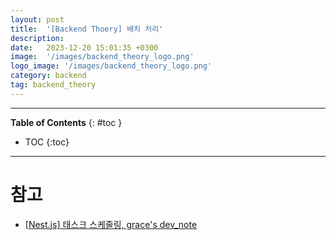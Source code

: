 ```yaml
---
layout: post
title:  '[Backend Thoery] 배치 처리'
description: 
date:   2023-12-20 15:01:35 +0300
image:  '/images/backend_theory_logo.png'
logo_image: '/images/backend_theory_logo.png'
category: backend
tag: backend_theory
---
```


---
**Table of Contents**
{: #toc }
*  TOC
{:toc}

---

# 참고

- [[Nest.js] 태스크 스케줄링, grace's dev_note](https://meercat.tistory.com/418)
